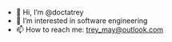 - 👋 Hi, I’m @doctatrey
- 👀 I’m interested in software engineering
- 📫 How to reach me: trey_may@outlook.com

<!---
doctatrey/doctatrey is a ✨ special ✨ repository because its `README.md` (this file) appears on your GitHub profile.
You can click the Preview link to take a look at your changes.
--->
